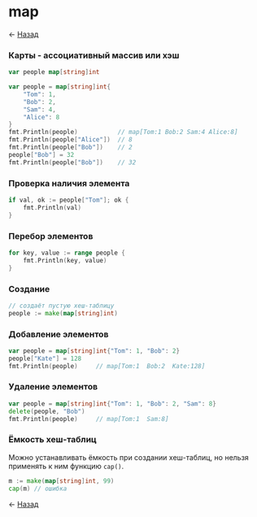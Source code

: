 # map

← [Назад][back]

### Карты - ассоциативный массив или хэш

```go
var people map[string]int
```

```go
var people = map[string]int{
    "Tom": 1,
    "Bob": 2,
    "Sam": 4,
    "Alice": 8
}
fmt.Println(people)           // map[Tom:1 Bob:2 Sam:4 Alice:8]
fmt.Println(people["Alice"])  // 8
fmt.Println(people["Bob"])    // 2
people["Bob"] = 32
fmt.Println(people["Bob"])    // 32
```

### Проверка наличия элемента

```go
if val, ok := people["Tom"]; ok {
    fmt.Println(val)
}
```

### Перебор элементов

```go
for key, value := range people {
    fmt.Println(key, value)
}
```

### Создание

```go
// создаёт пустую хеш-таблицу
people := make(map[string]int)
```

### Добавление элементов

```go
var people = map[string]int{"Tom": 1, "Bob": 2}
people["Kate"] = 128
fmt.Println(people)     // map[Tom:1  Bob:2  Kate:128]
```

### Удаление элементов

```go
var people = map[string]int{"Tom": 1, "Bob": 2, "Sam": 8}
delete(people, "Bob")
fmt.Println(people)     // map[Tom:1  Sam:8]
```

### Ёмкость хеш-таблиц

Можно устанавливать ёмкость при создании хеш-таблиц, но нельзя применять к ним функцию `cap()`.

```go
m := make(map[string]int, 99)
cap(m) // ошибка
```

← [Назад][back]

[back]: <.> "Назад к оглавлению"